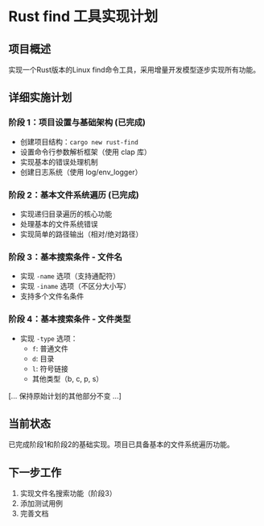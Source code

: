 # Rust find 工具实现计划

## 项目概述
实现一个Rust版本的Linux find命令工具，采用增量开发模型逐步实现所有功能。

## 详细实施计划

### 阶段 1：项目设置与基础架构 (已完成)
- 创建项目结构：`cargo new rust-find`
- 设置命令行参数解析框架（使用 clap 库）
- 实现基本的错误处理机制
- 创建日志系统（使用 log/env_logger）

### 阶段 2：基本文件系统遍历 (已完成)
- 实现递归目录遍历的核心功能
- 处理基本的文件系统错误
- 实现简单的路径输出（相对/绝对路径）

### 阶段 3：基本搜索条件 - 文件名
- 实现 `-name` 选项（支持通配符）
- 实现 `-iname` 选项（不区分大小写）
- 支持多个文件名条件

### 阶段 4：基本搜索条件 - 文件类型
- 实现 `-type` 选项：
  - `f`: 普通文件
  - `d`: 目录
  - `l`: 符号链接
  - 其他类型（b, c, p, s）

[... 保持原始计划的其他部分不变 ...]

## 当前状态
已完成阶段1和阶段2的基础实现。项目已具备基本的文件系统遍历功能。

## 下一步工作
1. 实现文件名搜索功能（阶段3）
2. 添加测试用例
3. 完善文档